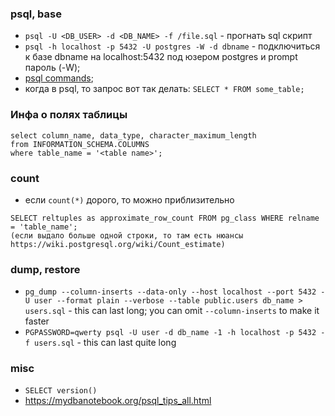 ### psql, base
- `psql -U <DB_USER> -d <DB_NAME> -f /file.sql` - прогнать sql скрипт
- `psql -h localhost -p 5432 -U postgres -W -d dbname` - подключиться к базе dbname на localhost:5432 под юзером postgres и prompt пароль (-W);
- [psql commands](https://www.postgresqltutorial.com/psql-commands/);
- когда в psql, то запрос вот так делать: `SELECT * FROM some_table;`

### Инфа о полях таблицы
```
select column_name, data_type, character_maximum_length
from INFORMATION_SCHEMA.COLUMNS
where table_name = '<table name>';
```
### count
- если `count(*)` дорого, то можно приблизительно
```
SELECT reltuples as approximate_row_count FROM pg_class WHERE relname = 'table_name';
(если выдало больше одной строки, то там есть нюансы https://wiki.postgresql.org/wiki/Count_estimate)
```
### dump, restore
- `pg_dump --column-inserts --data-only --host localhost --port 5432 -U user --format plain --verbose --table public.users db_name > users.sql` - this can last long; you can omit `--column-inserts` to make it faster
- `PGPASSWORD=qwerty psql -U user -d db_name -1 -h localhost -p 5432 -f users.sql` - this can last quite long

### misc
- `SELECT version()`
- https://mydbanotebook.org/psql_tips_all.html
